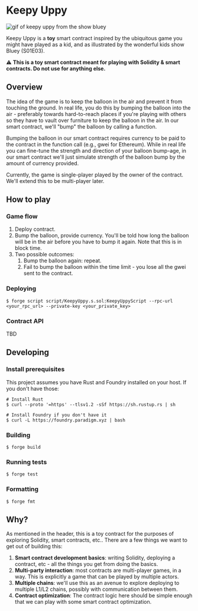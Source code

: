 # Keepy Uppy

![gif of keepy uppy from the show bluey](https://c.tenor.com/StwF5iZoussAAAAd/tenor.gif)

Keepy Uppy is a **toy** smart contract inspired by the ubiquitous game you might have played as a kid, and as illustrated by the wonderful kids show Bluey (S01E03).

⚠️ **This is a toy smart contract meant for playing with Solidity & smart contracts. Do not use for anything else.**

## Overview

The idea of the game is to keep the balloon in the air and prevent it from touching the ground. In real life, you do this by bumping the balloon into the air - preferably towards hard-to-reach places if you're playing with others so they have to vault over furniture to keep the balloon in the air. In our smart contract, we'll "bump" the balloon by calling a function. 

Bumping the balloon in our smart contract requires currency to be paid to the contract in the function call (e.g., gwei for Ethereum). While in real life you can fine-tune the strength and direction of your balloon bump-age, in our smart contract we'll just simulate strength of the balloon bump by the amount of currency provided.

Currently, the game is single-player played by the owner of the contract. We'll extend this to be multi-player later.

## How to play

### Game flow
1. Deploy contract.
1. Bump the balloon, provide currency. You'll be told how long the balloon will be in the air before you have to bump it again. Note that this is in block time.
1. Two possible outcomes:
    1. Bump the balloon again: repeat.
    1. Fail to bump the balloon within the time limit - you lose all the gwei sent to the contract.

### Deploying

```shell
$ forge script script/KeepyUppy.s.sol:KeepyUppyScript --rpc-url <your_rpc_url> --private-key <your_private_key>
```

### Contract API

TBD

## Developing

### Install prerequisites

This project assumes you have Rust and Foundry installed on your host. If you don't have those:

```shell
# Install Rust
$ curl --proto '=https' --tlsv1.2 -sSf https://sh.rustup.rs | sh

# Install Foundry if you don't have it
$ curl -L https://foundry.paradigm.xyz | bash
```

### Building

```shell
$ forge build
```

### Running tests

```shell
$ forge test
```

### Formatting

```shell
$ forge fmt
```

## Why?

As mentioned in the header, this is a toy contract for the purposes of exploring Solidity, smart contracts, etc.. There are a few things we want to get out of building this:
1. **Smart contract development basics**: writing Solidity, deploying a contract, etc - all the things you get from doing the basics.
1. **Multi-party interaction**: most contracts are multi-player games, in a way. This is explicitly a game that can be played by multiple actors.
1. **Multiple chains**: we'll use this as an avenue to explore deploying to multiple L1/L2 chains, possibly with communication between them.
1. **Contract optimization**: The contract logic here should be simple enough that we can play with some smart contract optimization.